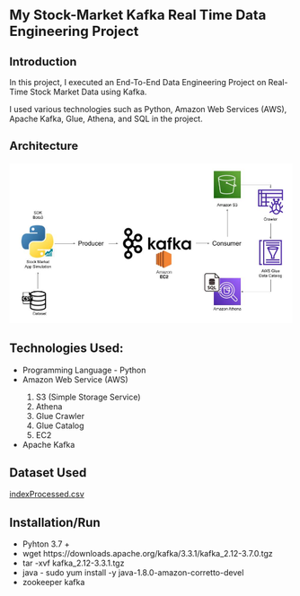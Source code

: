 <h1 style="font-size: 24px;"> My Stock-Market Kafka Real Time Data Engineering Project </h1>
<h2 style="font-size: 20px;">Introduction</h2>
<p>In this project, I executed an End-To-End Data Engineering Project on Real-Time Stock Market Data using Kafka.</p>

<p> I used various technologies such as Python, Amazon Web Services (AWS), Apache Kafka, Glue, Athena, and SQL in the project.</p>

<h3 style="font-size: 20px;">Architecture</h3>

<img src="Project-Architecture.jpg"/>


<h2>Technologies Used:</h2>
    <ul>
        <li>Programming Language - Python</li>
        <li>Amazon Web Service (AWS)</li>
     <ol type="1">
        <li>S3 (Simple Storage Service)</li>
        <li>Athena</li>
        <li>Glue Crawler</li>
        <li>Glue Catalog</li>
        <li>EC2</li>
    </ol>
        <li>Apache Kafka</li>
    </ul>

<h2>Dataset Used</h2>
<a href="Downloads/indexProcessed.csv" download>indexProcessed.csv</a>

<h2>Installation/Run</h2>
<ul>
    <li>Pyhton 3.7 +</li>
    <li>wget https://downloads.apache.org/kafka/3.3.1/kafka_2.12-3.7.0.tgz</li>
    <li>tar -xvf kafka_2.12-3.3.1.tgz</li>
    <li>java - sudo yum install -y java-1.8.0-amazon-corretto-devel</li>
    <li>zookeeper kafka</li>
</ul>

